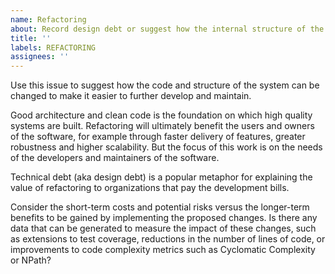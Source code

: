 ```yaml
---
name: Refactoring
about: Record design debt or suggest how the internal structure of the program might be improved
title: ''
labels: REFACTORING
assignees: ''
---
```


Use this issue to suggest how the code and structure of the system can be changed to make it easier to further develop and maintain.

Good architecture and clean code is the foundation on which high quality systems are built. Refactoring will ultimately benefit the users and owners of the software, for example through faster delivery of features, greater robustness and higher scalability. But the focus of this work is on the needs of the developers and maintainers of the software.

Technical debt (aka design debt) is a popular metaphor for explaining the value of refactoring to organizations that pay the development bills.

Consider the short-term costs and potential risks versus the longer-term benefits to be gained by implementing the proposed changes. Is there any data that can be generated to measure the impact of these changes, such as extensions to test coverage, reductions in the number of lines of code, or improvements to code complexity metrics such as Cyclomatic Complexity or NPath?
